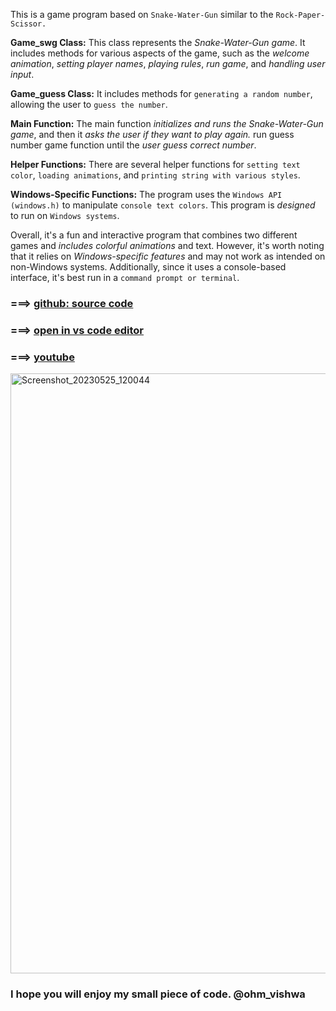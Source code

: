 This is a game program based on `Snake-Water-Gun` similar to the `Rock-Paper-Scissor.`

**Game_swg Class:** This class represents the _Snake-Water-Gun game_. It includes methods for various aspects of the game, such as the _welcome animation_, _setting player names_, _playing rules_, _run game_, and _handling user input_.

**Game_guess Class:** It includes methods for `generating a random number`, allowing the user to `guess the number`.

**Main Function:** The main function _initializes and runs the Snake-Water-Gun game_, and then it _asks the user if they want to play again._ run guess number game function until the *user guess correct number*.

**Helper Functions:** There are several helper functions for `setting text color`, `loading animations`, and `printing string with various styles`.

**Windows-Specific Functions:** The program uses the `Windows API (windows.h)` to manipulate `console text colors`. This program is *designed* to run on `Windows systems`.

Overall, it's a fun and interactive program that combines two different games and _includes colorful animations_ and text. However, it's worth noting that it relies on _Windows-specific features_ and may not work as intended on non-Windows systems. Additionally, since it uses a console-based interface, it's best run in a `command prompt or terminal`.


### ===> [github: source code](https://github.com/ohmDTO/project)

### ===> [open in vs code editor](https://github1s.com/ohmDTO/project/blob/main/Snake_Water_Gun.cpp)

### ===> [youtube](https://www.youtube.com/@ohms_code)

<img width="960" alt="Screenshot_20230525_120044" src="https://i.ibb.co/XDT0573/Screenshot-20230911-070557.png">

### I hope you will enjoy my small piece of code. @ohm_vishwa
